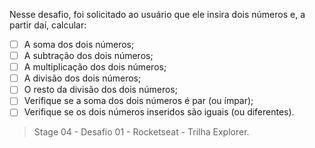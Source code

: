 Nesse desafio, foi solicitado ao usuário que ele insira dois números e, a partir daí, calcular:
- [ ]  A soma dos dois números;
- [ ]  A subtração dos dois números;
- [ ]  A multiplicação dos dois números;
- [ ]  A divisão dos dois números;
- [ ]  O resto da divisão dos dois números;
- [ ]  Verifique se a soma dos dois números é par (ou ímpar);
- [ ]  Verifique se os dois números inseridos são iguais (ou diferentes).

> Stage 04 - Desafio 01 - Rocketseat - Trilha Explorer.
